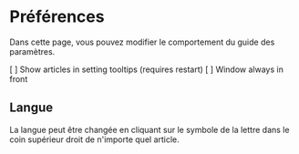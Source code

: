 [//]: # (Do not translate this file! While translating the main text doesn't cause any harm, translating the labels of the preferences here will cause them to stop working.)
Préférences
====
Dans cette page, vous pouvez modifier le comportement du guide des paramètres.

[ ] Show articles in setting tooltips (requires restart)
[ ] Window always in front

Langue
----
La langue peut être changée en cliquant sur le symbole de la lettre dans le coin supérieur droit de n'importe quel article.